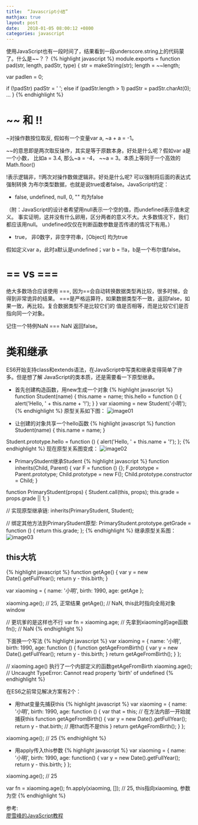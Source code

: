 ```yaml
---
title:  “Javascript小结”
mathjax: true
layout: post
date:   2018-01-05 08:00:12 +0800
categories: javascript
---
```


使用JavaScript也有一段时间了，结果看到一段underscore.string上的代码蒙了。什么是~~？？
{% highlight javascript %}
module.exports = function pad(str, length, padStr, type) {
  str = makeString(str);
  length = ~~length;

  var padlen = 0;

  if (!padStr)
    padStr = ' ';
  else if (padStr.length > 1)
    padStr = padStr.charAt(0);
  ...
}
{% endhighlight %}


# ~~ 和 !!
~对操作数按位取反, 假如有一个变量var a, ~a + a = -1。

~~的意思即是两次取反操作，其实是等于原数本身。好处是什么呢？假如var a是一个小数，
比如a = 3.4, 那么~a = -4， ~~a = 3。本质上等同于一个高效的Math.floor()

!表示逻辑非，!!两次对操作数做逻辑非。好处是什么呢? 可以强制将后面的表达式强制转换
为布尔类型数据，也就是说true或者false。JavaScript约定：
* false, undefined, null, 0, "" 均为false

（附：JavaScript的设计者希望用null表示一个空的值，而undefined表示值未定义。
事实证明，这并没有什么卵用，区分两者的意义不大。大多数情况下，我们都应该用null。
undefined仅仅在判断函数参数是否传递的情况下有用。）
* true， 非0数字，非空字符串，[Object] 均为true

假如定义var a，此时a默认是undefined；var b = !!a，b是一个布尔值false。

# == vs ===
绝大多数场合应该使用 ===, 因为==会自动转换数据类型再比较，很多时候，会得到非常诡异的结果。
===是严格运算符，如果数据类型不一致，返回false，如果一致，再比较。复合数据类型不是比较它们的
值是否相等，而是比较它们是否指向同一个对象。

记住一个特例NaN === NaN 返回false。

# 类和继承
ES6开始支持class和extends语法，在JavaScript中写类和继承变得简单了许多。但是想了解
JavaScript的类本质，还是需要看一下原型继承。

* 首先创建构造函数，用new生成一个对象
{% highlight javascript %}
function Student(name) {
    this.name = name;
    this.hello = function () {
        alert('Hello, ' + this.name + '!');
    }
}
var xiaoming = new Student('小明');
{% endhighlight %}
原型关系如下图：
![image01]({{site.baseurl}}/image/js-prototype.png)

* 让创建的对象共享一个hello函数
{% highlight javascript %}
function Student(name) {
    this.name = name;
}

Student.prototype.hello = function () {
    alert('Hello, ' + this.name + '!');
};
{% endhighlight %}
现在原型关系图变成：
![image02]({{site.baseurl}}/image/js-common-hello.png)

* PrimaryStudent继承Student
{% highlight javascript %}
function inherits(Child, Parent) {
    var F = function () {};
    F.prototype = Parent.prototype;
    Child.prototype = new F();
    Child.prototype.constructor = Child;
}

function PrimaryStudent(props) {
    Student.call(this, props);
    this.grade = props.grade || 1;
}

// 实现原型继承链:
inherits(PrimaryStudent, Student);

// 绑定其他方法到PrimaryStudent原型:
PrimaryStudent.prototype.getGrade = function () {
    return this.grade;
};
{% endhighlight %}
继承原型关系图：
![image03]({{site.baseurl}}/image/js-inherits.png)

## this大坑
{% highlight javascript %}
function getAge() {
    var y = new Date().getFullYear();
    return y - this.birth;
}

var xiaoming = {
    name: '小明',
    birth: 1990,
    age: getAge
};

xiaoming.age(); // 25, 正常结果
getAge(); // NaN, this此时指向全局对象window

// 更坑爹的是这样也不行
var fn = xiaoming.age; // 先拿到xiaoming的age函数
fn(); // NaN
{% endhighlight %}

下面换一个写法
{% highlight javascript %}
var xiaoming = {
    name: '小明',
    birth: 1990,
    age: function () {
        function getAgeFromBirth() {
            var y = new Date().getFullYear();
            return y - this.birth;
        }
        return getAgeFromBirth();
    }
};

// xiaoming.age() 执行了一个内部定义的函数getAgeFromBirth
xiaoming.age(); // Uncaught TypeError: Cannot read property 'birth' of undefined
{% endhighlight %}

在ES6之前常见解决方案有2个：
* 用that变量先捕获this
{% highlight javascript %}
var xiaoming = {
    name: '小明',
    birth: 1990,
    age: function () {
        var that = this; // 在方法内部一开始就捕获this
        function getAgeFromBirth() {
            var y = new Date().getFullYear();
            return y - that.birth; // 用that而不是this
        }
        return getAgeFromBirth();
    }
};

xiaoming.age(); // 25
{% endhighlight %}

* 用apply传入this参数
{% highlight javascript %}
var xiaoming = {
    name: '小明',
    birth: 1990,
    age: function() {
        var y = new Date().getFullYear();
        return y - this.birth;
    }
};

xiaoming.age(); // 25

var fn = xiaoming.age();
fn.apply(xiaoming, []); // 25, this指向xiaoming, 参数为空
{% endhighlight %}

参考:  
[廖雪峰的JavaScript教程][lxf-javascript]

[lxf-javascript]:https://www.liaoxuefeng.com/wiki/001434446689867b27157e896e74d51a89c25cc8b43bdb3000
